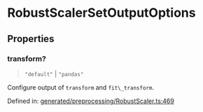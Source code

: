 # RobustScalerSetOutputOptions

## Properties

### transform?

> `"default"` \| `"pandas"`

Configure output of `transform` and `fit\_transform`.

Defined in:  [generated/preprocessing/RobustScaler.ts:469](https://github.com/transitive-bullshit/scikit-learn-ts/blob/92ab806/packages/sklearn/src/generated/preprocessing/RobustScaler.ts#L469)

